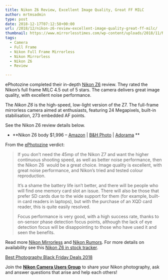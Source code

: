 ```yaml
---
title: Nikon Z6 Review, Excellent Image Quality, Great FF MILC
author: mrtmsadmin
type: post
date: 2018-12-17T07:12:58+00:00
url: /2018/12/nikon-z6-review-excellent-image-quality-great-ff-milc/
thumbnail: https://www.mirrorlesstimes.com/wp-content/uploads/2018/11/Nikon-Z6.jpg
tags:
  - Camera
  - Full Frame
  - Nikon Full Frame Mirrorless
  - Nikon Mirrorless
  - Nikon Z6
  - Review

---
```

ePhotozine completed their in-depth <a href="https://www.mirrorlesstimes.com/tag/nikon-z6/" target="_blank" rel="noopener">Nikon Z6</a> review. They rated the Nikon&#8217;s full frame MILC 4.5 out of 5 stars. The camera delivers great image quality, with excellent noise performance.

The _Nikon Z6_ is the high-speed, low-light version of the Z7. The full-frame mirrorless camera aimed at enthusiasts, featuring 24 Megapixels, built-in stabilisation, 273 embedded AF points.

See the Nikon Z6 review details below.

  * **Nikon Z6 body $1,996 – <a href="https://www.amazon.com/s/s/ref=sr_nr_p_n_availability_1?fst=p90x%3A1&rh=n%3A172282%2Cn%3A502394%2Ck%3Anikon+z6%2Cp_n_availability%3A1248801011&keywords=nikon+z6&ie=UTF8&qid=1534991636&tag=daicamnew-20" target="_blank" rel="nofollow external noopener noreferrer" data-wpel-link="external" data-amzn-asin="1534991636">Amazon</a> | <a href="https://www.bhphotovideo.com/c/search?InitialSearch=yes&N=0&Ntt=Nikon+Z6&Top+Nav-Search=&sts=ma&BI=20175&KBID=14249" target="_blank" rel="nofollow external noopener noreferrer" data-wpel-link="external">B&H Photo</a> | <a class="broken_link" href="https://adorama.evyy.net/c/63923/51926/1036?u=https%3A%2F%2Fwww.adorama.com%2Fl%2F%3Fsearchinfo%3DNikon%2BZ6" target="_blank" rel="nofollow external noopener noreferrer">Adorama</a> **

<!--more-->

From the <a href="https://www.ephotozine.com/article/nikon-z6-review-32971" target="_blank" rel="nofollow noopener">ePhotozine</a> verdict:

> If you don’t need the 45mp of the Nikon Z7 and want the higher continuous shooting speed, as well as better noise performance, then the Nikon Z6  would be a great choice. Image quality is excellent, with great noise performance, and Nikon’s tried and tested colour reproduction.
> 
> It’s a shame the battery life isn’t better, and there will be people who will find one memory card slot an issue. There will also be those that prefer SD cards due to the wide support for them (for example, built-in card readers in laptops), but with the purchase of an XQD card reader, this is quite easily resolved.
> 
> Focus performance is very good, with a high success rate, thanks to on-sensor phase detection focus points, although the lack of eye detection focus will be disappointing to those who have used it and seen the benefits.

Read more [Nikon Mirrorless][1] and <a href="https://www.dailycameranews.com/tag/nikon-rumors/" target="_blank" rel="noopener">Nikon Rumors</a>. For more details on availability see this <a href="https://www.dailycameranews.com/2018/09/nikon-z6-in-stock-availability-tracker/" target="_blank" rel="noopener">Nikon Z6 in stock tracker</a>.

[Best Photography Black Friday Deals 2018][2]

Join the <a class="ext-link" title="" href="https://www.facebook.com/groups/868201466609763/" target="_blank" rel="external nofollow noopener"><strong>Nikon Camera Users Group</strong></a> to share your Nikon photography, ask and answer questions that arise and help each others!

 [1]: https://www.mirrorlesstimes.com/tag/nikon-mirrorless/
 [2]: https://www.dailycameranews.com/2018/11/best-photography-black-friday-deals-2018/